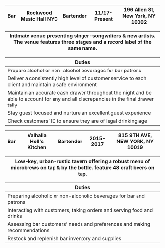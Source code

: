 Bar     | Rockwood Music Hall NYC| Bartender | 11/17-Present|196 Allen St, New York, NY 10002|
------- | ---------------- | ------|-----------|---|

|Intimate venue presenting singer-songwriters & new artists. The venue features three stages and a record label of the same name.|
|--|

Duties                                                  | 
--------------------------------------------------------|
|Prepare alcohol or non-alcohol beverages for bar patrons|
|Deliver a consistently high level of customer service to each client and maintain a safe environment|
|Maintain an accurate cash drawer throughout the night and be able to account for any and all discrepancies in the final drawer tally|
|Stay guest focused and nurture an excellent guest experience|
|Check customers’ ID to ensure they are of legal drinking age|

Bar     | Valhalla Hell's Kitchen| Bartender | 2015-2017|815 9TH AVE, NEW YORK, NY 10019|
------- | ---------------- | ------|-----------|---|

|Low-key, urban-rustic tavern offering a robust menu of microbrews on tap & by the bottle. feature 48 craft beers on tap.|
|----|

Duties                                                  | 
--------------------------------------------------------|
|Preparing alcoholic or non-alcoholic beverages for bar and patrons|
|Interacting with customers, taking orders and serving food and drinks|
|Assessing bar customers’ needs and preferences and making recommendations|
|Restock and replenish bar inventory and supplies|
